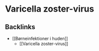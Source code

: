 # Varicella zoster-virus
## Backlinks
* [[Børneinfektioner i huden]]
	* [[Varicella zoster-virus]]

<!-- #anki/tag/med/Derma #anki/deck/Medicine #anki/tag/med/GP #anki/tag/med/Infectious -->

<!-- {BearID:31DFBF77-5DD0-4912-88BB-3399124CCDD4-62499-00007E8DACB58926} -->
